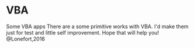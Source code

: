 # VBA
Some VBA apps
There are a some primitive works with VBA. I'd make them just for test and little self improvement.
Hope that will help you!
@Lonefort,2016
